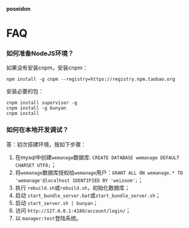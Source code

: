 **poseidon**

# FAQ

### 如何准备NodeJS环境？ ###

如果没有安装cnpm，安装cnpm：
```
npm install -g cnpm --registry=https://registry.npm.taobao.org 
```

安装必要的包：
```
cnpm install supervisor -g
cnpm install -g bunyan
cnpm install
```

### 如何在本地开发调试？ ###

答：初次搭建环境，按如下步骤：
1. 在mysql中创建`wemanage`数据库: `CREATE DATABASE wemanage DEFAULT CHARSET UTF8;`；
1. 将`wemanage`数据库授权给`wemanage`用户：`GRANT ALL ON wemanage.* TO 'wemanage'@localhost IDENTIFIED BY 'weizoom';`；
1. 执行 `rebuild.sh`或`rebuild.sh`，初始化数据库；
1. 启动 `start_bundle_server.bat`或`start_bundle_server.sh`；
1. 启动 `start_server.sh | bunyan`；
1. 访问 `http://127.0.0.1:4180/account/login/`；
1. 以 `manager:test`登陆系统。
